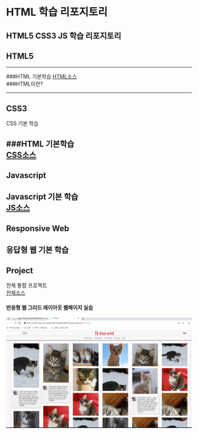 # HTML 학습 리포지토리

HTML5 CSS3 JS  학습 리포지토리
------

## HTML5
---------

###HTML 기본학습
[HTML소스](https://github.com/ochestra365/StudyHtml/commit/618af8c5506ef33f343b949f329e45090306bc5f)
<br>
###HTML이란?

-----------

## CSS3
CSS 기본 학습

###HTML 기본학습<br>
[CSS소스](https://github.com/ochestra365/Studyhtml/commit/0a3d0842d42ca89442575a8651926fc688ff9e08)
-----------

## Javascript
Javascript 기본 학습<br>
[JS소스](https://github.com/ochestra365/Studyhtml/tree/main/StudyHtml/03_JAVASCRIPT)
------------

## Responsive Web
응답형 웹 기본 학습
-----------

## Project
전체 통합 프로젝트<br>
[전체소스](https://github.com/ochestra365/Studyhtml/blob/main/StudyHtml/04_project/index.html)
#### 반응형 웹 그리드 레이아웃 웹페이지 실습
![결과1](https://raw.githubusercontent.com/ochestra365/Studyhtml/86ab556b7c90274502491d48bf4930c553842568/StudyHtml/04_project/ref_images/result_01.png "전체 레이아웃")



